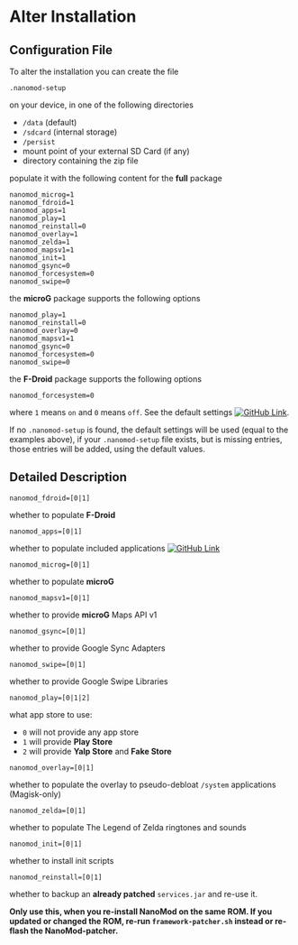 # Alter Installation

## Configuration File

To alter the installation you can create the file

`.nanomod-setup`

on your device, in one of the following directories

* `/data` (default)
* `/sdcard` (internal storage)
* `/persist`
* mount point of your external SD Card (if any)
* directory containing the zip file

populate it with the following content for the **full** package

```
nanomod_microg=1
nanomod_fdroid=1
nanomod_apps=1
nanomod_play=1
nanomod_reinstall=0
nanomod_overlay=1
nanomod_zelda=1
nanomod_mapsv1=1
nanomod_init=1
nanomod_gsync=0
nanomod_forcesystem=0
nanomod_swipe=0
```

the **microG** package supports the following options

```
nanomod_play=1
nanomod_reinstall=0
nanomod_overlay=0
nanomod_mapsv1=1
nanomod_gsync=0
nanomod_forcesystem=0
nanomod_swipe=0
```

the **F-Droid** package supports the following options

```
nanomod_forcesystem=0
```

where `1` means `on` and `0` means `off`. See the default settings [![GitHub Link](github.png)](.nanomod-setup).

If no `.nanomod-setup` is found, the default settings will be used (equal to the examples above), if your `.nanomod-setup` file exists, but is missing entries, those entries will be added, using the default values.

## Detailed Description

`nanomod_fdroid=[0|1]`

whether to populate **F-Droid**

`nanomod_apps=[0|1]`

whether to populate included applications [![GitHub Link](doc/github.png)](doc/Applications.md)

`nanomod_microg=[0|1]`

whether to populate **microG**

`nanomod_mapsv1=[0|1]`

whether to provide **microG** Maps API v1

`nanomod_gsync=[0|1]`

whether to provide Google Sync Adapters

`nanomod_swipe=[0|1]`

whether to provide Google Swipe Libraries

`nanomod_play=[0|1|2]`

what app store to use:
* `0` will not provide any app store
* `1` will provide **Play Store**
* `2` will provide **Yalp Store** and **Fake Store**

`nanomod_overlay=[0|1]`

whether to populate the overlay to pseudo-debloat `/system` applications (Magisk-only)

`nanomod_zelda=[0|1]`

whether to populate The Legend of Zelda ringtones and sounds

`nanomod_init=[0|1]`

whether to install init scripts

`nanomod_reinstall=[0|1]`

whether to backup an **already patched** `services.jar` and re-use it.

**Only use this, when you re-install NanoMod on the same ROM. If you updated or changed the ROM, re-run `framework-patcher.sh` instead or re-flash the NanoMod-patcher.**

